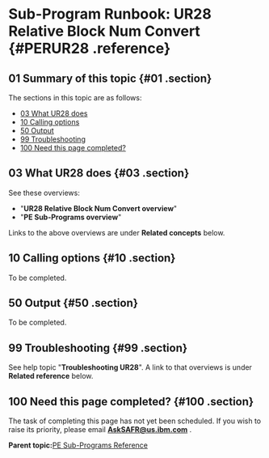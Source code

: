 # Sub-Program Runbook: UR28 Relative Block Num Convert {#PERUR28 .reference}

## 01 Summary of this topic {#01 .section}

The sections in this topic are as follows:

-   [03 What UR28 does](PERUR28.md#03)
-   [10 Calling options](PERUR28.md#10)
-   [50 Output](PERUR28.md#50)
-   [99 Troubleshooting](PERUR28.md#99)
-   [100 Need this page completed?](PERUR28.md#100)

## 03 What UR28 does {#03 .section}

See these overviews:

-   "**UR28 Relative Block Num Convert overview**"
-   "**PE Sub-Programs overview**"

Links to the above overviews are under **Related concepts** below.

## 10 Calling options {#10 .section}

To be completed.

## 50 Output {#50 .section}

To be completed.

## 99 Troubleshooting {#99 .section}

See help topic "**Troubleshooting UR28**". A link to that overviews is under **Related reference** below.

## 100 Need this page completed? {#100 .section}

The task of completing this page has not yet been scheduled. If you wish to raise its priority, please email **AskSAFR@us.ibm.com** .

**Parent topic:**[PE Sub-Programs Reference](../html/AAR560PMSubProgRef.md)

